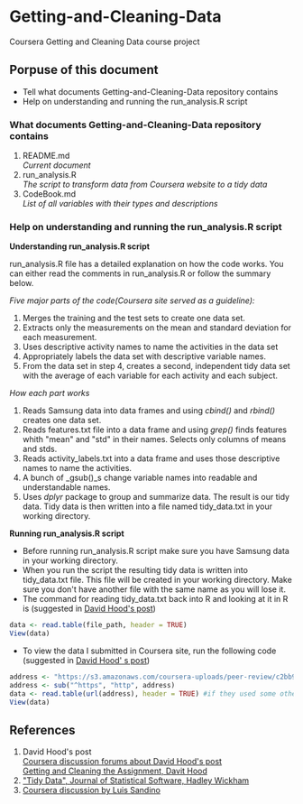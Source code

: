 # Getting-and-Cleaning-Data
Coursera Getting and Cleaning Data course project

## Porpuse of this document
  * Tell what documents Getting-and-Cleaning-Data repository contains  
  * Help on understanding and running the run_analysis.R script  

### What documents Getting-and-Cleaning-Data repository contains
1. README.md  
    _Current document_
2. run_analysis.R  
    _The script to transform data from Coursera website to a tidy data_
3. CodeBook.md  
    _List of all variables with their types and descriptions_
  
### Help on understanding and running the run_analysis.R script

**Understanding run_analysis.R script**

run_analysis.R file has a detailed explanation on how the code works. You can either read the comments in run_analysis.R or follow the summary below.   

_Five major parts of the code(Coursera site served as a guideline):_  
1. Merges the training and the test sets to create one data set.
2. Extracts only the measurements on the mean and standard deviation for each measurement.
3. Uses descriptive activity names to name the activities in the data set
4. Appropriately labels the data set with descriptive variable names.
5. From the data set in step 4, creates a second, independent tidy data set with the average of each variable for each activity and each subject. 

_How each part works_
1. Reads Samsung data into data frames and using _cbind()_ and _rbind()_ creates one data set.
2. Reads features.txt file into a data frame and using _grep()_ finds features whith "mean" and "std" in their names.
Selects only columns of means and stds.
3. Reads activity_labels.txt into a data frame and uses those descriptive names to name the activities.
4. A bunch of _gsub()_s change variable names into readable and understandable names.
5. Uses _dplyr_ package to group and summarize data. The result is our tidy data. Tidy data is then written into a file named tidy_data.txt in your working directory.

**Running run_analysis.R script**  

* Before running run_analysis.R script make sure you have Samsung data in your working directory.
* When you run the script the resulting tidy data is written into tidy_data.txt file. This file will be created in your working directory. Make sure you don't have another file with the same name as you will lose it.
* The command for reading tidy_data.txt back into R and looking at it in R is (suggested in [David Hood's post](https://thoughtfulbloke.wordpress.com/2015/09/09/getting-and-cleaning-the-assignment/))
 ```R
 data <- read.table(file_path, header = TRUE)
 View(data)
 ```
* To view the data I submitted in Coursera site, run the following code (suggested in [David Hood' s post](https://thoughtfulbloke.wordpress.com/2015/09/09/getting-and-cleaning-the-assignment/))
```R
address <- "https://s3.amazonaws.com/coursera-uploads/peer-review/c2bb9231d83f0442ee6110a7f7d1d0f1/tidy_data.txt"
address <- sub("^https", "http", address)
data <- read.table(url(address), header = TRUE) #if they used some other way of saving the file than a default write.table, this step will be different
View(data)
```
    
## References
1. David Hood's post  
    [Coursera discussion forums about David Hood's post](https://www.coursera.org/learn/data-cleaning/discussions/weeks/4/threads/g7dwW25DEeaFmBJqjnMcrw)  
    [Getting and Cleaning the Assignment, Davit Hood](https://thoughtfulbloke.wordpress.com/2015/09/09/getting-and-cleaning-the-assignment/)
2. ["Tidy Data", Journal of Statistical Software, Hadley Wickham](http://vita.had.co.nz/papers/tidy-data.pdf)
3. [Coursera discussion by Luis Sandino](https://www.coursera.org/learn/data-cleaning/discussions/weeks/4/threads/wDoBFcHgEeWjNw6BzriyBQ)

    


